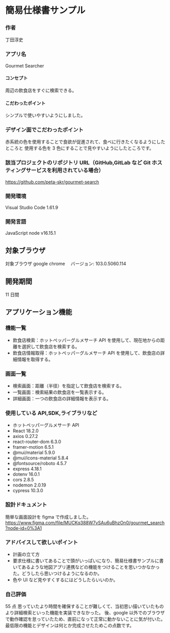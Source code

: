 # 簡易仕様書サンプル

### 作者

丁田淳史

### アプリ名

Gourmet Searcher

#### コンセプト

周辺の飲食店をすぐに検索できる。

#### こだわったポイント

シンプルで使いやすいようにしました。

### デザイン面でこだわったポイント

赤系統の色を使用することで食欲が促進されて、食べに行きたくなるようにしたところと
使用する色を 3 色にすることで見やすいようにしたところです。

### 該当プロジェクトのリポジトリ URL（GitHub,GitLab など Git ホスティングサービスを利用されている場合）

https://github.com/peta-skr/gourmet-search

### 開発環境

Visual Studio Code 1.61.9

### 開発言語

JavaScript
node v16.15.1

## 対象ブラウザ

対象ブラウザ
google chrome 　バージョン: 103.0.5060.114

## 開発期間

11 日間

## アプリケーション機能

### 機能一覧

- 飲食店検索：ホットペッパーグルメサーチ API を使用して、現在地からの距離を選択して飲食店を検索する。
- 飲食店情報取得：ホットペッパーグルメサーチ API を使用して、飲食店の詳細情報を取得する。

### 画面一覧

- 検索画面：距離（半径）を指定して飲食店を検索する。
- 一覧画面：検索結果の飲食店を一覧表示する。
- 詳細画面：一つの飲食店の詳細情報を表示する。

### 使用している API,SDK,ライブラリなど

- ホットペッパーグルメサーチ API
- React 18.2.0
- axios 0.27.2
- react-router-dom 6.3.0
- framer-motion 6.5.1
- @mui/material 5.9.0
- @mui/icons-material 5.8.4
- @fontsource/roboto 4.5.7
- express 4.18.1
- dotenv 16.0.1
- cors 2.8.5
- nodemon 2.0.19
- cypress 10.3.0

### 設計ドキュメント

簡単な画面設計を figma で作成しました。
https://www.figma.com/file/MUCKq388W7vSAu6uBhzOn0/gourmet_search?node-id=0%3A1

### アドバイスして欲しいポイント

- 計画の立て方
- 要求仕様に書いてあることで頭がいっぱいになり、簡易仕様書サンプルに書いてあるような地図アプリ連携などの機能をつけることを思いつかなかった。どうしたら思いつけるようになるのか。
- 色や UI など見やすくするにはどうしたらいいのか。

### 自己評価

55 点
思っていたより時間を確保することが難しくて、当初思い描いていたものより詳細検索といった機能を実装できなかった。
後、google 以外でのブラウザで動作確認を怠っていたため、直前になって正常に動かないことに気が付いた。
最低限の機能とデザインは何とか完成させたためこの点数です。
